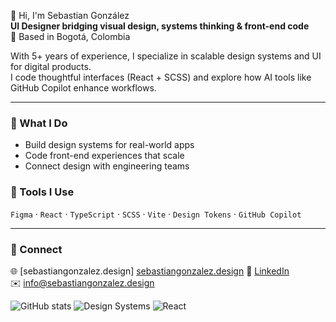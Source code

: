 👋 Hi, I'm Sebastian González  
**UI Designer bridging visual design, systems thinking & front-end code**  
📍 Based in Bogotá, Colombia

With 5+ years of experience, I specialize in scalable design systems and UI for digital products.  
I code thoughtful interfaces (React + SCSS) and explore how AI tools like GitHub Copilot enhance workflows.

---

### 🔧 What I Do
- Build design systems for real-world apps  
- Code front-end experiences that scale  
- Connect design with engineering teams

### 🧰 Tools I Use
`Figma` · `React` · `TypeScript` · `SCSS` · `Vite` · `Design Tokens` · `GitHub Copilot`

---

### 🔗 Connect
🌐 [sebastiangonzalez.design] <a href="https://sebastiangonzalez.design" target="_blank">sebastiangonzalez.design</a>
🔗 [LinkedIn](https://linkedin.com/in/sebastiangonzalezdesign)  
✉️ info@sebastiangonzalez.design

![GitHub stats](https://github-readme-stats.vercel.app/api?username=sebastiangonzalezdesign&show_icons=true&theme=default)
![Design Systems](https://img.shields.io/badge/Design%20Systems-%F0%9F%94%A5-informational)
![React](https://img.shields.io/badge/React-%2300D8FF?style=flat&logo=react&logoColor=white)
